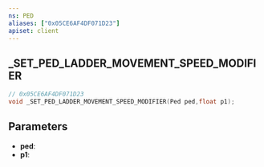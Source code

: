 ```yaml
---
ns: PED
aliases: ["0x05CE6AF4DF071D23"]
apiset: client
---
```

## _SET_PED_LADDER_MOVEMENT_SPEED_MODIFIER

```c
// 0x05CE6AF4DF071D23
void _SET_PED_LADDER_MOVEMENT_SPEED_MODIFIER(Ped ped,float p1);
```


## Parameters
* **ped**:
* **p1**:
